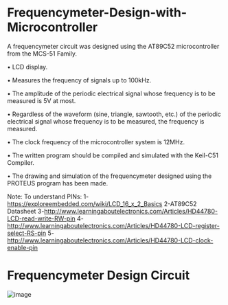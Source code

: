 # Frequencymeter-Design-with-Microcontroller

A frequencymeter circuit was designed using the AT89C52 microcontroller from the MCS-51 Family.

• LCD display.

• Measures the frequency of signals up to 100kHz.

• The amplitude of the periodic electrical signal whose frequency is to be measured is 5V at most.

• Regardless of the waveform (sine, triangle, sawtooth, etc.) of the periodic electrical signal whose frequency is to be measured, the frequency is measured.

• The clock frequency of the microcontroller system is 12MHz.

• The written program should be compiled and simulated with the Keil-C51 Compiler.

• The drawing and simulation of the frequencymeter designed using the PROTEUS program has been made.

Note: To understand PINs:
1-https://exploreembedded.com/wiki/LCD_16_x_2_Basics
2-AT89C52 Datasheet
3-http://www.learningaboutelectronics.com/Articles/HD44780-LCD-read-write-RW-pin
4-http://www.learningaboutelectronics.com/Articles/HD44780-LCD-register-select-RS-pin
5-http://www.learningaboutelectronics.com/Articles/HD44780-LCD-clock-enable-pin

# Frequencymeter Design Circuit
![image](https://user-images.githubusercontent.com/71434378/176167277-5a166a3f-9acd-4783-b08a-3d8b32950b33.png)


